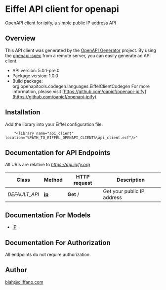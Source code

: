 # Eiffel API client for openapi

OpenAPI client for ipify, a simple public IP address API

## Overview
This API client was generated by the [OpenAPI Generator](https://openapi-generator.tech) project.  By using the [openapi-spec](https://openapis.org) from a remote server, you can easily generate an API client.

- API version: 5.0.1-pre.0
- Package version: 1.0.0
- Build package: org.openapitools.codegen.languages.EiffelClientCodegen
For more information, please visit [https://github.com/oapicf/openapi-ipify](https://github.com/oapicf/openapi-ipify)

## Installation
Add the library into your Eiffel configuration file.
```
    "<library name="api_client" location="%PATH_TO_EIFFEL_OPENAPI_CLIENT%\api_client.ecf"/>"
```

## Documentation for API Endpoints

All URIs are relative to *https://api.ipify.org*

Class | Method | HTTP request | Description
------------ | ------------- | ------------- | -------------
*DEFAULT_API* | [**ip**](docs/DEFAULT_API.md#ip) | **Get** / | Get your public IP address


## Documentation For Models

 - [IP](docs/IP.md)


## Documentation For Authorization

 All endpoints do not require authorization.


## Author

blah@cliffano.com

